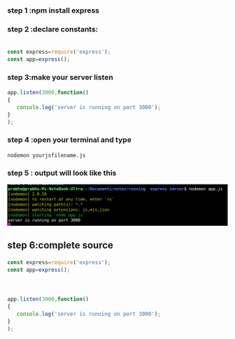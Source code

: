 ### step 1 :npm install express
### step 2 :declare constants:
``` js

const express=require('express');
const app=express();
```
### step 3:make your server listen

``` js
app.listen(3000,function()
{
   console.log('server is running on port 3000'); 
}
);


```

### step 4 :open your terminal and type
```
nodemon yourjsfilename.js
```

### step 5 : output will look like this

![click here to see](noder.png)

## step 6:complete source

``` js
const express=require('express');
const app=express();



app.listen(3000,function()
{
   console.log('server is running on port 3000'); 
}
);

```
